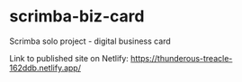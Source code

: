 # scrimba-biz-card
 Scrimba solo project - digital business card

Link to published site on Netlify:
https://thunderous-treacle-162ddb.netlify.app/
